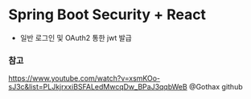 # Spring Boot Security + React
- 일반 로그인 및 OAuth2 통한 jwt 발급

### 참고
https://www.youtube.com/watch?v=xsmKOo-sJ3c&list=PLJkjrxxiBSFALedMwcqDw_BPaJ3qqbWeB
@Gothax github
